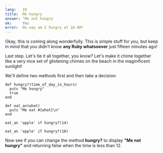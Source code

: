 ```yaml
---
lang:   ID
title:  Me hungry
answer: ^Me not hungry
ok:     Yes
error:  No way am I hungry at 10 AM!
---
```


Okay, this is coming along wonderfully. This is simple stuff for you, but keep in mind that you
didn't know __any Ruby whatsoever__ just fifteen minutes ago!

Last step. Let's tie it all together, you know? Let's make it chime together like a very nice set
of glistening chimes on the beach in the maginificent sunlight!

We'll define two methods first and then take a decision:

    def hungry?(time_of_day_in_hours)
      puts "Me hungry"
      true
    end

    def eat_an(what)
      puts "Me eat #{what}\n"
    end

    eat_an 'apple' if hungry?(14)

    eat_an 'apple' if hungry?(10)

Now see if you can change the method __hungry?__ to display __"Me not hungry"__ and returning false
when the time is less than 12.
